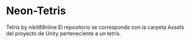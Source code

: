 # Neon-Tetris
Tetris by nikit88nline
El repositorio se corresponde con la carpeta Assets del proyecto de Unity perteneciente a un tetris.

